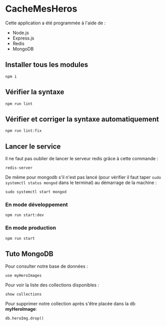
# CacheMesHeros

Cette application a été programmée à l'aide de :

* Node.js
* Express.js
* Redis
* MongoDB

## Installer tous les modules

`npm i`

## Vérifier la syntaxe

`npm run lint`

## Vérifier et corriger la syntaxe automatiquement

`npm run lint:fix`

## Lancer le service

Il ne faut pas oublier de lancer le serveur redis grâce à cette commande :

`redis-server`

De même pour mongodb s'il n'est pas lancé (pour vérifier il faut taper `sudo systemctl status mongod` dans le terminal) au démarrage de la machine :

`sudo systemctl start mongod`

### En mode développement

`npm run start:dev`

### En mode production 

`npm run start`

## Tuto MongoDB

Pour consulter notre base de données :

`use myHeroImages`

Pour voir la liste des collections disponibles :

`show collections`

Pour supprimer notre collection après s'être placée dans la db **myHeroImage**:

`db.heroImg.drop()`
